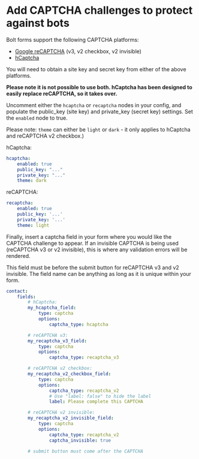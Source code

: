 Add CAPTCHA challenges to protect against bots
==============================================

Bolt forms support the following CAPTCHA platforms:

* [Google reCAPTCHA](https://www.google.com/recaptcha/about/) (v3, v2 checkbox, v2 invisible)
* [hCaptcha](https://www.hcaptcha.com/)

You will need to obtain a site key and secret key from either of the above platforms.

**Please note it is not possible to use both. hCaptcha has been designed to easily replace reCAPTCHA, so it takes over.**

Uncomment either the `hcaptcha` or `recaptcha` nodes in your config, and populate the public_key (site key) and
private_key (secret key) settings. Set the `enabled` node to true.

Please note: `theme` can either be `light` or `dark` - it only applies to hCaptcha and reCAPTCHA v2 checkbox.)

hCaptcha:

```yaml
hcaptcha:
    enabled: true
    public_key: "..."
    private_key: "..."
    theme: dark
```

reCAPTCHA:

```yaml
recaptcha:
    enabled: true
    public_key: '...'
    private_key: '...'
    theme: light
```

Finally, insert a captcha field in your form where you would like the CAPTCHA challenge to appear. If an invisible
CAPTCHA is being used (reCAPTCHA v3 or v2 invisible), this is where any validation errors will be rendered.

This field must be before the submit button for reCAPTCHA v3 and v2 invisible. The field name can
be anything as long as it is unique within your form.

```yaml
contact:
    fields:
        # hCaptcha:
        my_hcaptcha_field:
            type: captcha
            options:
                captcha_type: hcaptcha

        # reCAPTCHA v3:
        my_recaptcha_v3_field:
            type: captcha
            options:
                captcha_type: recaptcha_v3

        # reCAPTCHA v2 checkbox:
        my_recaptcha_v2_checkbox_field:
            type: captcha
            options:
                captcha_type: recaptcha_v2
                # Use "label: false" to hide the label
                label: Please complete this CAPTCHA

        # reCAPTCHA v2 invisible:
        my_recaptcha_v2_invisible_field:
            type: captcha
            options:
                captcha_type: recaptcha_v2
                captcha_invisible: true

        # submit button must come after the CAPTCHA
```